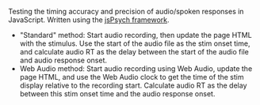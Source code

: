 Testing the timing accuracy and precision of audio/spoken responses in JavaScript. Written using the [jsPsych framework](https://www.jspsych.org/).
* "Standard" method: Start audio recording, then update the page HTML with the stimulus. Use the start of the audio file as the stim onset time, and calculate audio RT as the delay between the start of the audio file and audio response onset.
* Web Audio method: Start audio recording using Web Audio, update the page HTML, and use the Web Audio clock to get the time of the stim display relative to the recording start. Calculate audio RT as the delay between this stim onset time and the audio response onset.